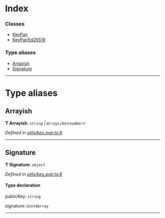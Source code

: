 

# Index

### Classes

* [KeyPair](../classes/_utils_key_pair_.keypair.md)
* [KeyPairEd25519](../classes/_utils_key_pair_.keypaired25519.md)

### Type aliases

* [Arrayish](_utils_key_pair_.md#arrayish)
* [Signature](_utils_key_pair_.md#signature)

---

# Type aliases

<a id="arrayish"></a>

##  Arrayish

**Ƭ Arrayish**: *`string` \| `ArrayLike`<`number`>*

*Defined in [utils/key_pair.ts:6](https://github.com/nearprotocol/nearlib/blob/d9ea5ea/src.ts/utils/key_pair.ts#L6)*

___
<a id="signature"></a>

##  Signature

**Ƭ Signature**: *`object`*

*Defined in [utils/key_pair.ts:8](https://github.com/nearprotocol/nearlib/blob/d9ea5ea/src.ts/utils/key_pair.ts#L8)*

#### Type declaration

 publicKey: `string`

 signature: `Uint8Array`

___

